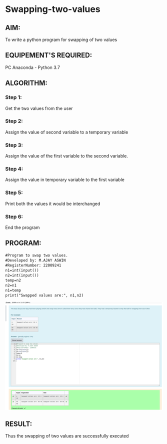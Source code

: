 # Swapping-two-values
## AIM:
To write a python program for swapping of two values
## EQUIPEMENT'S REQUIRED: 
PC
Anaconda - Python 3.7
## ALGORITHM: 
### Step 1:
Get the two values from the user
### Step 2: 
Assign the value of second variable to a temporary variable 
### Step 3: 
Assign the value of the first variable to the second variable.
### Step 4:  
Assign the value in temporary variable to the first variable
### Step 5: 
Print both the values it would be interchanged
### Step 6: 
End the program
## PROGRAM:
```
#Program to swap two values.
#Developed by: M.AJAY ASWIN
#RegisterNumber: 22009241
n1=int(input())
n2=int(input())
temp=n2
n2=n1
n1=temp
print("Swapped values are:", n1,n2)
```

![output](image.png)

## RESULT:
Thus the swapping of two values are successfully executed



